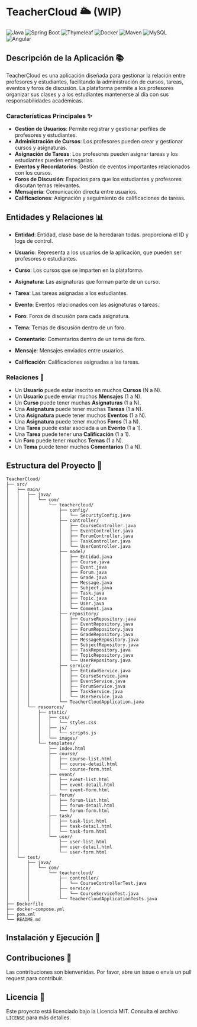 # TeacherCloud 🌥️ (WIP)

![Java](https://img.shields.io/badge/Java-ED8B00?style=for-the-badge&logo=java&logoColor=white)
![Spring Boot](https://img.shields.io/badge/Spring%20Boot-6DB33F?style=for-the-badge&logo=spring-boot&logoColor=white)
![Thymeleaf](https://img.shields.io/badge/Thymeleaf-005F0F?style=for-the-badge&logo=thymeleaf&logoColor=white)
![Docker](https://img.shields.io/badge/Docker-2496ED?style=for-the-badge&logo=docker&logoColor=white)
![Maven](https://img.shields.io/badge/Maven-C71A36?style=for-the-badge&logo=apache-maven&logoColor=white)
![MySQL](https://img.shields.io/badge/MySQL-4479A1?style=for-the-badge&logo=mysql&logoColor=white)
![Angular](https://img.shields.io/badge/Angular-C71A36?style=for-the-badge&logo=Angular&logoColor=white)

## Descripción de la Aplicación 📚

TeacherCloud es una aplicación diseñada para gestionar la relación entre profesores y estudiantes, facilitando la administración de cursos, tareas, eventos y foros de discusión. La plataforma permite a los profesores organizar sus clases y a los estudiantes mantenerse al día con sus responsabilidades académicas.

### Características Principales ✨

- **Gestión de Usuarios**: Permite registrar y gestionar perfiles de profesores y estudiantes.
- **Administración de Cursos**: Los profesores pueden crear y gestionar cursos y asignaturas.
- **Asignación de Tareas**: Los profesores pueden asignar tareas y los estudiantes pueden entregarlas.
- **Eventos y Recordatorios**: Gestión de eventos importantes relacionados con los cursos.
- **Foros de Discusión**: Espacios para que los estudiantes y profesores discutan temas relevantes.
- **Mensajería**: Comunicación directa entre usuarios.
- **Calificaciones**: Asignación y seguimiento de calificaciones de tareas.

## Entidades y Relaciones 📊

- **Entidad**: Entidad, clase base de la heredaran todas. proporciona el ID y logs de control.

- **Usuario**: Representa a los usuarios de la aplicación, que pueden ser profesores o estudiantes.
- **Curso**: Los cursos que se imparten en la plataforma.
- **Asignatura**: Las asignaturas que forman parte de un curso.
- **Tarea**: Las tareas asignadas a los estudiantes.
- **Evento**: Eventos relacionados con las asignaturas o tareas.
- **Foro**: Foros de discusión para cada asignatura.
- **Tema**: Temas de discusión dentro de un foro.
- **Comentario**: Comentarios dentro de un tema de foro.
- **Mensaje**: Mensajes enviados entre usuarios.
- **Calificación**: Calificaciones asignadas a las tareas.

### Relaciones 🔗

- Un **Usuario** puede estar inscrito en muchos **Cursos** (N a N).
- Un **Usuario** puede enviar muchos **Mensajes** (1 a N).
- Un **Curso** puede tener muchas **Asignaturas** (1 a N).
- Una **Asignatura** puede tener muchas **Tareas** (1 a N).
- Una **Asignatura** puede tener muchos **Eventos** (1 a N).
- Una **Asignatura** puede tener muchos **Foros** (1 a N).
- Una **Tarea** puede estar asociada a un **Evento** (1 a 1).
- Una **Tarea** puede tener una **Calificación** (1 a 1).
- Un **Foro** puede tener muchos **Temas** (1 a N).
- Un **Tema** puede tener muchos **Comentarios** (1 a N).

## Estructura del Proyecto 📁

```
TeacherCloud/
├── src/
│   ├── main/
│   │   ├── java/
│   │   │   └── com/
│   │   │       └── teachercloud/
│   │   │           ├── config/
│   │   │           │   └── SecurityConfig.java
│   │   │           ├── controller/
│   │   │           │   ├── CourseController.java
│   │   │           │   ├── EventController.java
│   │   │           │   ├── ForumController.java
│   │   │           │   ├── TaskController.java
│   │   │           │   └── UserController.java
│   │   │           ├── model/
│   │   │           │   ├── Entidad.java
│   │   │           │   ├── Course.java
│   │   │           │   ├── Event.java
│   │   │           │   ├── Forum.java
│   │   │           │   ├── Grade.java
│   │   │           │   ├── Message.java
│   │   │           │   ├── Subject.java
│   │   │           │   ├── Task.java
│   │   │           │   ├── Topic.java
│   │   │           │   ├── User.java
│   │   │           │   └── Comment.java
│   │   │           ├── repository/
│   │   │           │   ├── CourseRepository.java
│   │   │           │   ├── EventRepository.java
│   │   │           │   ├── ForumRepository.java
│   │   │           │   ├── GradeRepository.java
│   │   │           │   ├── MessageRepository.java
│   │   │           │   ├── SubjectRepository.java
│   │   │           │   ├── TaskRepository.java
│   │   │           │   ├── TopicRepository.java
│   │   │           │   └── UserRepository.java
│   │   │           ├── service/
│   │   │           │   ├── EntidadService.java
│   │   │           │   ├── CourseService.java
│   │   │           │   ├── EventService.java
│   │   │           │   ├── ForumService.java
│   │   │           │   ├── TaskService.java
│   │   │           │   └── UserService.java
│   │   │           └── TeacherCloudApplication.java
│   │   └── resources/
│   │       ├── static/
│   │       │   ├── css/
│   │       │   │   └── styles.css
│   │       │   ├── js/
│   │       │   │   └── scripts.js
│   │       │   └── images/
│   │       └── templates/
│   │           ├── index.html
│   │           ├── course/
│   │           │   ├── course-list.html
│   │           │   ├── course-detail.html
│   │           │   └── course-form.html
│   │           ├── event/
│   │           │   ├── event-list.html
│   │           │   ├── event-detail.html
│   │           │   └── event-form.html
│   │           ├── forum/
│   │           │   ├── forum-list.html
│   │           │   ├── forum-detail.html
│   │           │   └── forum-form.html
│   │           ├── task/
│   │           │   ├── task-list.html
│   │           │   ├── task-detail.html
│   │           │   └── task-form.html
│   │           └── user/
│   │               ├── user-list.html
│   │               ├── user-detail.html
│   │               └── user-form.html
│   └── test/
│       ├── java/
│       │   └── com/
│       │       └── teachercloud/
│       │           ├── controller/
│       │           │   └── CourseControllerTest.java
│       │           ├── service/
│       │           │   └── CourseServiceTest.java
│       │           └── TeacherCloudApplicationTests.java
├── Dockerfile
├── docker-compose.yml
├── pom.xml
└── README.md
```

## Instalación y Ejecución 🚀


## Contribuciones 🤝

Las contribuciones son bienvenidas. Por favor, abre un issue o envía un pull request para contribuir.

## Licencia 📄

Este proyecto está licenciado bajo la Licencia MIT. Consulta el archivo `LICENSE` para más detalles.
